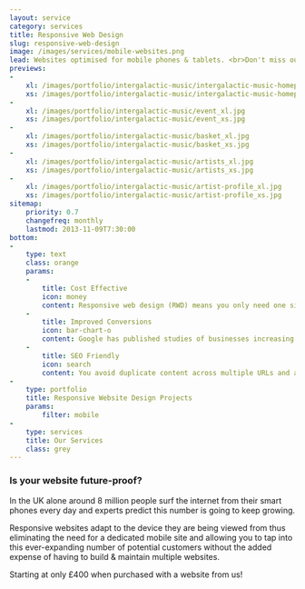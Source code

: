 ```yaml
---
layout: service
category: services
title: Responsive Web Design
slug: responsive-web-design
image: /images/services/mobile-websites.png
lead: Websites optimised for mobile phones & tablets. <br>Don't miss out on any customers, regardless of what device they are using to browse the web.
previews:
-
    xl: /images/portfolio/intergalactic-music/intergalactic-music-homepage_xl.jpg
    xs: /images/portfolio/intergalactic-music/intergalactic-music-homepage_xs.jpg
-
    xl: /images/portfolio/intergalactic-music/event_xl.jpg
    xs: /images/portfolio/intergalactic-music/event_xs.jpg
-
    xl: /images/portfolio/intergalactic-music/basket_xl.jpg
    xs: /images/portfolio/intergalactic-music/basket_xs.jpg
-
    xl: /images/portfolio/intergalactic-music/artists_xl.jpg
    xs: /images/portfolio/intergalactic-music/artists_xs.jpg
-
    xl: /images/portfolio/intergalactic-music/artist-profile_xl.jpg
    xs: /images/portfolio/intergalactic-music/artist-profile_xs.jpg
sitemap:
    priority: 0.7
    changefreq: monthly
    lastmod: 2013-11-09T7:30:00
bottom: 
-
    type: text
    class: orange
    params:
    -
        title: Cost Effective
        icon: money
        content: Responsive web design (RWD) means you only need one site for all devices which is far cheaper than developing and maintaining multiple sites.
    -
        title: Improved Conversions
        icon: bar-chart-o
        content: Google has published studies of businesses increasing their conversion rate by over 50% following the launch of a responsive website.
    -
        title: SEO Friendly
        icon: search
        content: You avoid duplicate content across multiple URLs and a better browsing experience means lower bounce rates and more time spent on your site.
-
    type: portfolio
    title: Responsive Website Design Projects
    params:
        filter: mobile
-
    type: services
    title: Our Services
    class: grey
---
```

### Is your website future-proof?

In the UK alone around 8 million people surf the internet from their smart phones every day and experts predict this number is going to keep growing.

Responsive websites adapt to the device they are being viewed from thus eliminating the need for a dedicated mobile site and allowing you to tap into this ever-expanding number of potential customers without the added expense of having to build & maintain multiple websites.

<p class="lead">Starting at only &pound;400 when purchased with a website from us!</p>